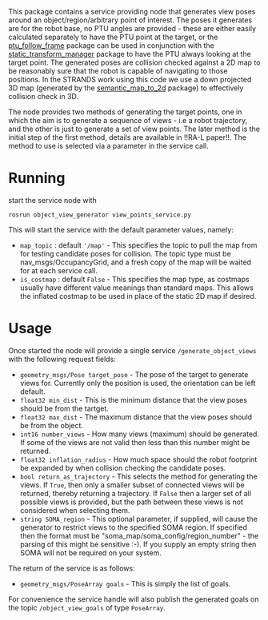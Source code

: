 
This package contains a service providing node that generates view poses around an object/region/arbitrary point of interest. 
The poses it generates are for the robot base, no PTU angles are provided - these are either easily calculated 
separately to have the PTU point at the target, or the 
[ptu_follow_frame](https://github.com/strands-project/scitos_apps/tree/indigo-devel/ptu_follow_frame)
package can be used in conjunction with the
[static_transform_manager](https://github.com/strands-project/strands_apps/tree/indigo-devel/static_transform_manager)
package to have the PTU always looking at the target point. The generated poses are collision checked against a 2D map 
to be reasonably sure that the robot is capable of navigating to those positions. In the STRANDS work using this code
we use a down projected 3D map (generated by the 
[semantic_map_to_2d](https://github.com/strands-project/strands_3d_mapping/tree/hydro-devel/semantic_map_to_2d)
package) to effectively collision check in 3D.

The node provides two methods of generating the target points, one in which the aim is to generate a sequence of 
views - i.e a robot trajectory, and the other is just to generate a set of view points. The later method is the initial step of
the first method, details are available in !!RA-L paper!!. The method to use is selected via a parameter in the service call.

# Running
start the service node with

`rosrun object_view_generator view_points_service.py` 

This will start the service with the default parameter values, namely:

- `map_topic` : default `'/map'`  - This specifies the topic to pull the map from for testing candidate poses for collision. The topic type must be nav_msgs/OccupancyGrid, and a fresh copy of the map will be waited for at each service call.
- `is_costmap` : default `False`  - This specifies the map type, as costmaps usually have different value meanings than standard maps. This allows the inflated costmap to be used in place of the static 2D map if desired.

# Usage

Once started the node will provide a single service `/generate_object_views` with the following request fields:

- `geometry_msgs/Pose target_pose` - The pose of the target to generate views for. Currently only the position is used, the orientation can be left default.
- `float32 min_dist`  - This is the minimum distance that the view poses should be from the tartget.
- `float32 max_dist` - The maximum distance that the view poses should be from the object.
- `int16 number_views` - How many views (maximum) should be generated. If some of the views are not valid then less than this number might be returned.
- `float32 inflation_radius` - How much space should the robot footprint be expanded by when collision checking the candidate poses.
- `bool return_as_trajectory` - This selects the method for generating the views. If `True`, then only a smaller subset of connected views will be returned, thereby returning a trajectory. If `False` then a larger set of all possible views is provided, but the path between these views is not considered when selecting them.
- `string SOMA_region` - This optional parameter, if supplied, will cause the generator to restrict views to the specified SOMA region. If specified then the format must be "soma_map/soma_config/region_number" - the parsing of this might be sensitive :-). If you supply an empty string then SOMA will not be required on your system.

The return of the service is as follows:

- `geometry_msgs/PoseArray goals` - This is simply the list of goals.

For convenience the service handle will also publish the generated goals on the topic `/object_view_goals` of type `PoseArray`.
